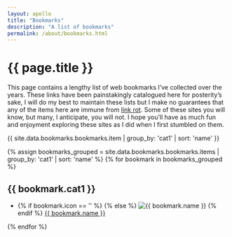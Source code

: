 ```yaml
---
layout: apollo
title: "Bookmarks"
description: "A list of bookmarks"
permalink: /about/bookmarks.html
---
```


<h1>{{ page.title }}</h1>
<div class="content">
	<p>This page contains a lengthy list of web bookmarks I’ve collected over the years. These links have been painstakingly catalogued here for posterity’s sake, I will do my best to maintain these lists but I make no guarantees that any of the items here are immune from <a href="https://en.wikipedia.org/wiki/Link_rot" title="link rot" target="_blank">link rot</a>. Some of these sites you will know, but many, I anticipate, you will not. I hope you’ll have as much fun and enjoyment exploring these sites as I did when I first stumbled on them.</p>

<div class="post">

{{ site.data.bookmarks.bookmarks.item | group_by: 'cat1' | sort: 'name' }}

{% assign bookmarks_grouped = site.data.bookmarks.bookmarks.items | group_by: 'cat1' | sort: 'name' %}
{% for bookmark in bookmarks_grouped %}
<h2>{{ bookmark.cat1 }}</h2>
		<ul class="bookmarks">
				<li>
					{% if bookmark.icon == '' %}
						<i aria-hidden class="fas fa-globe" title="{{ bookmark.name }}"></i>
					{% else  %}
						<img class="favicon" src="{{ bookmark.icon }}" alt="{{ bookmark.name }}" /> 
					{% endif %}
					<a href="{{ bookmark.src }}" title="{{ bookmark.name }}" target="_blank">{{ bookmark.name }}</a>
				</li>
		</ul>
{% endfor %}
</div>
</div>
